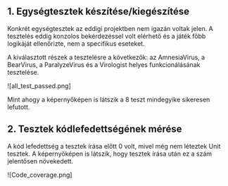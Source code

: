 ## 1. Egységtesztek készítése/kiegészítése 

Konkrét egységtesztek az eddigi projektben nem igazán voltak jelen. A tesztelés eddig konzolos bekérdezéssel volt elérhető és a játék főbb logikáját ellenőrizte, nem a specifikus eseteket.

A kiválasztott részek a tesztelésre a következők: az AmnesiaVirus, a BearVirus, a ParalyzeVirus és a Virologist helyes funkcionálásának tesztelése.

![all_test_passed.png]

Mint ahogy a képernyőképen is látszik a 8 teszt mindegyike sikeresen lefutott.

## 2. Tesztek kódlefedettségének mérése

A kód lefedettség a tesztek írása előtt 0 volt, mivel még nem léteztek Unit tesztek. A képernyőképen is látszik, hogy tesztek írása után ez a szám jelentősen növekedett.

![Code_coverage.png]